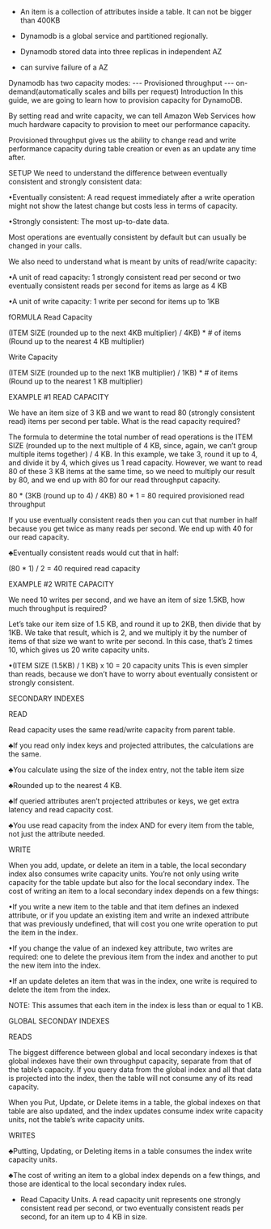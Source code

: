 * An item is a collection of attributes inside a table. It can not be
bigger than 400KB

* Dynamodb is a global service and partitioned regionally.
* Dynamodb stored data into three replicas in independent AZ
* can survive failure of a AZ

Dynamodb has two capacity modes:
--- Provisioned throughput
--- on-demand(automatically scales and bills per request)
Introduction
In this guide, we are going to learn how to provision capacity for DynamoDB.

By setting read and write capacity, we can tell Amazon Web Services how much hardware capacity to provision to meet our performance capacity.

Provisioned throughput gives us the ability to change read and write performance capacity during table creation or even as an update any time after.


SETUP
We need to understand the difference between eventually consistent and strongly consistent data:

•Eventually consistent: A read request immediately after a write operation might not show the latest change but costs less in terms of capacity.

•Strongly consistent: The most up-to-date data.

Most operations are eventually consistent by default but can usually be changed in your calls.

We also need to understand what is meant by units of read/write capacity:

•A unit of read capacity: 1 strongly consistent read per second or two eventually consistent reads per second for items as large as 4 KB

•A unit of write capacity: 1 write per second for items up to 1KB







fORMULA
Read Capacity



(ITEM SIZE (rounded up to the next 4KB multiplier) / 4KB) * # of items
(Round up to the nearest 4 KB multiplier)


Write Capacity



(ITEM SIZE (rounded up to the next 1KB multiplier) / 1KB) * # of items
(Round up to the nearest 1 KB multiplier)




EXAMPLE #1 READ CAPACITY



We have an item size of 3 KB and we want to read 80 (strongly consistent read) items per second per table. What is the read capacity required?

The formula to determine the total number of read operations is the ITEM SIZE (rounded up to the next multiple of 4 KB, since, again, we can’t group multiple items together) / 4 KB. In this example, we take 3, round it up to 4, and divide it by 4, which gives us 1 read capacity. However, we want to read 80 of these 3 KB items at the same time, so we need to multiply our result by 80, and we end up with 80 for our read throughput capacity.



80 * (3KB (round up to 4) / 4KB)
80 * 1 = 80 required provisioned read throughput


If you use eventually consistent reads then you can cut that number in half because you get twice as many reads per second. We end up with 40 for our read capacity.

♣Eventually consistent reads would cut that in half:



(80 * 1) / 2 = 40 required read capacity


EXAMPLE #2 WRITE CAPACITY



We need 10 writes per second, and we have an item of size 1.5KB, how much throughput is required?

Let’s take our item size of 1.5 KB, and round it up to 2KB, then divide that by 1KB. We take that result, which is 2, and we multiply it by the number of items of that size we want to write per second. In this case, that’s 2 times 10, which gives us 20 write capacity units.



•(ITEM SIZE (1.5KB) / 1 KB) x 10 = 20 capacity units
This is even simpler than reads, because we don’t have to worry about eventually consistent or strongly consistent.



SECONDARY INDEXES



READ

Read capacity uses the same read/write capacity from parent table.

♣If you read only index keys and projected attributes, the calculations are the same.

♣You calculate using the size of the index entry, not the table item size

♣Rounded up to the nearest 4 KB.

♣If queried attributes aren’t projected attributes or keys, we get extra latency and read capacity cost.

♣You use read capacity from the index AND for every item from the table, not just the attribute needed.



WRITE

When you add, update, or delete an item in a table, the local secondary index also consumes write capacity units. You’re not only using write capacity for the table update but also for the local secondary index. The cost of writing an item to a local secondary index depends on a few things:

•If you write a new item to the table and that item defines an indexed attribute, or if you update an existing item and write an indexed attribute that was previously undefined, that will cost you one write operation to put the item in the index.

•If you change the value of an indexed key attribute, two writes are required: one to delete the previous item from the index and another to put the new item into the index.

•If an update deletes an item that was in the index, one write is required to delete the item from the index.

NOTE: This assumes that each item in the index is less than or equal to 1 KB.



GLOBAL SECONDAY INDEXES



READS

The biggest difference between global and local secondary indexes is that global indexes have their own throughput capacity, separate from that of the table’s capacity. If you query data from the global index and all that data is projected into the index, then the table will not consume any of its read capacity.

When you Put, Update, or Delete items in a table, the global indexes on that table are also updated, and the index updates consume index write capacity units, not the table’s write capacity units.



WRITES

♣Putting, Updating, or Deleting items in a table consumes the index write capacity units.

♣The cost of writing an item to a global index depends on a few things, and those are identical to the local secondary index rules.



* Read Capacity Units. A read capacity unit represents one strongly consistent read per second, or two eventually consistent reads per second, for an item up to 4 KB in size.
